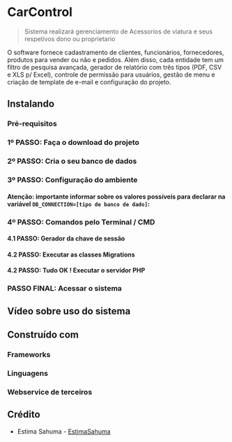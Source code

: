 # CarControl
>  Sistema realizará gerenciamento de Acessorios de viatura e seus respetivos dono ou proprietario

O software fornece cadastramento de clientes, funcionários, fornecedores, produtos para vender ou não e pedidos.
Além disso, cada entidade tem um filtro de pesquisa avançada, gerador de relatório com três tipos (PDF, CSV e XLS p/ Excel), 
controle de permissão para usuários, gestão de menu e criação de template de e-mail e configuração do projeto.

## Instalando

### Pré-requisitos


### 1º PASSO: Faça o download do projeto


### 2º PASSO: Cria o seu banco de dados

### 3º PASSO: Configuração do ambiente

#### Atenção: importante informar sobre os valores possíveis para declarar na variável `DB_CONNECTION=[tipo de banco de dado]`: 

### 4º PASSO: Comandos pelo Terminal / CMD

#### 4.1 PASSO: Gerador da chave de sessão

#### 4.2 PASSO: Executar as classes Migrations

#### 4.2 PASSO: Tudo OK ! Executar o servidor PHP

### PASSO FINAL: Acessar o sistema

## Vídeo sobre uso do sistema

## Construído com
### Frameworks

### Linguagens

### Webservice de terceiros

## Crédito

- Estima Sahuma - [EstimaSahuma](https://github.com/EstimaSahuma)

